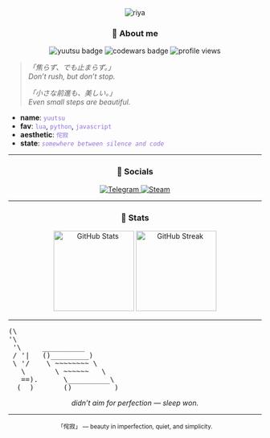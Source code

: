 <div align="center">
  <img src = "https://media1.tenor.com/m/cU2Xi7RfOeoAAAAC/gachiakuta-riyo-reaper.gif" alt = "riya"/>
</div>
<h3 align="center">🌿 About me</h3>
<p align="center">
  <img src="https://img.shields.io/badge/nurzh-yuutsu-8a7ca8?style=flat-square" alt="yuutsu badge"/>
  <img src="https://www.codewars.com/users/own.yuutsu/badges/micro" alt="codewars badge"/>
  <img src="https://komarev.com/ghpvc/?username=ownnurzh&label=Profile%20views&color=84a87c&style=flat-square" alt="profile views"/>
</p>

<blockquote>
<p><em>「焦らず、でも止まらず。」</em><br>
<i>Don’t rush, but don’t stop.</i></p>

<p><em>「小さな前進も、美しい。」</em><br>
<i>Even small steps are beautiful.</i></p>
</blockquote>

<ul>
  <li><b>name</b>: <code style="color:#9370DB;">yuutsu</code></li>
  <li><b>fav</b>: <code style="color:#9370DB;">lua</code>, <code style="color:#9370DB;">python</code>, <code style="color:#9370DB;">javascript</code></li>
  <li><b>aesthetic</b>: <code style="color:#9370DB;">侘寂</code></li>
  <li><b>state</b>: <i><code style="color:#9370DB;">somewhere between silence and code</code></i></li>
</ul>

---

<h3 align="center">🌸 Socials</h3>

<p align="center">
  <a href="https://t.me/own3rN">
    <img src="https://img.shields.io/badge/Telegram-Chat-26A5E4?logo=telegram&logoColor=white&style=for-the-badge" alt="Telegram"/>
  </a>
  <a href="https://steamcommunity.com/id/ownnurzh/">
    <img src="https://img.shields.io/badge/Steam-Profile-000000?logo=steam&logoColor=white&style=for-the-badge" alt="Steam"/>
  </a>
</p>

---

<h3 align="center">🍂 Stats</h3>

<div align="center">
  <img src="https://github-readme-stats.vercel.app/api?username=ownnurzh&show_icons=true&locale=en&theme=transparent&hide_border=true" alt="GitHub Stats" height="160px"/>
  <img src="https://github-readme-streak-stats.herokuapp.com?user=ownnurzh&theme=transparent&hide_border=true" alt="GitHub Streak" height="160px"/>
</div>

---

<pre>
(\ 
'\ 
 '\     __________  
 / '|   ()_________)
 \ '/    \ ~~~~~~~~ \
   \       \ ~~~~~~   \
   ==).      \__________\
  (__)       ()__________)
</pre>

<p align="center"><i>didn’t aim for perfection — sleep won.</i></p>

---

<div align="center">
  <sub>「侘寂」 — beauty in imperfection, quiet, and simplicity.</sub>
</div>
